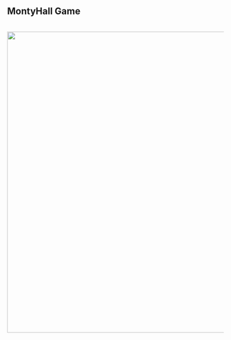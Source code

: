<div> 
<h2>MontyHall Game</h2>
<br>
 
<img src="https://user-images.githubusercontent.com/101026041/241818733-a3c84c99-df2e-465c-884f-794722b5dd54.png" width="700px" />

 </div>
